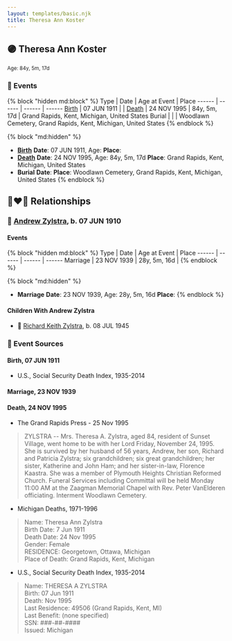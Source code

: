 ```yaml
---
layout: templates/basic.njk
title: Theresa Ann Koster
---
```

## 🟣 Theresa Ann Koster
<small>Age: 84y, 5m, 17d</small>


### 📆 Events

{% block "hidden md:block" %}
Type | Date | Age at Event | Place
------ | ------ | ------ | ------
[Birth](#event-event-3) | 07 JUN 1911 |  |
[Death](#event-event-4) | 24 NOV 1995 | 84y, 5m, 17d | Grand Rapids, Kent, Michigan, United States
Burial |  |  | Woodlawn Cemetery, Grand Rapids, Kent, Michigan, United States
{% endblock %}

{% block "md:hidden" %}
- **[Birth](#event-event-3)**
**Date**: 07 JUN 1911, Age:
**Place**:
- **[Death](#event-event-4)**
**Date**: 24 NOV 1995, Age: 84y, 5m, 17d
**Place**: Grand Rapids, Kent, Michigan, United States
- **Burial**
**Date**:
**Place**: Woodlawn Cemetery, Grand Rapids, Kent, Michigan, United States
{% endblock %}

## 👩‍❤️‍👨 Relationships

### 🔵 [Andrew Zylstra](/people/4/44051626), b. 07 JUN 1910

#### Events

{% block "hidden md:block" %}
Type | Date | Age at Event | Place
------ | ------ | ------ | ------
Marriage | 23 NOV 1939 | 28y, 5m, 16d |
{% endblock %}

{% block "md:hidden" %}
- **Marriage**
**Date**: 23 NOV 1939, Age: 28y, 5m, 16d
**Place**:
{% endblock %}

#### Children With Andrew Zylstra
* 🔵 [Richard Keith Zylstra](/people/8/82104984), b. 08 JUL 1945
### 📰 Event Sources

#### <a id="event-event-3"></a> Birth, 07 JUN 1911
* U.S., Social Security Death Index, 1935-2014

#### <a id="event-family-0-event-0"></a> Marriage, 23 NOV 1939

#### <a id="event-event-4"></a> Death, 24 NOV 1995
* The Grand Rapids Press  - 25 Nov 1995
>   
  > ZYLSTRA -- Mrs. Theresa A. Zylstra, aged 84, resident of Sunset Village, went home to be with her Lord Friday, November 24, 1995. She is survived by her husband of 56 years, Andrew, her son, Richard and Patricia Zylstra; six grandchildren; six great grandchildren; her sister, Katherine and John Ham; and her sister-in-law, Florence Kaastra. She was a member of Plymouth Heights Christian Reformed Church. Funeral Services including Committal will be held Monday 11:00 AM at the Zaagman Memorial Chapel with Rev. Peter VanElderen officiating. Interment Woodlawn Cemetery.
* Michigan Deaths, 1971-1996
>   
  > Name: Theresa Ann Zylstra  
  > Birth Date: 7 Jun 1911  
  > Death Date: 24 Nov 1995  
  > Gender: Female  
  > RESIDENCE: Georgetown, Ottawa, Michigan  
  > Place of Death: Grand Rapids, Kent, Michigan
* U.S., Social Security Death Index, 1935-2014
>   
  > Name: THERESA A ZYLSTRA  
  > Birth: 07 Jun 1911  
  > Death: Nov 1995  
  > Last Residence: 49506 (Grand Rapids, Kent, MI)  
  > Last Benefit: (none specified)  
  > SSN: ###-##-####  
  > Issued: Michigan